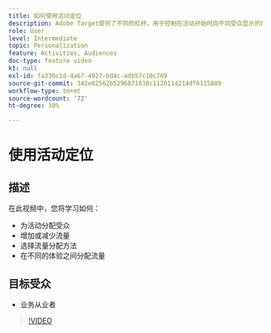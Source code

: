 ```yaml
---
title: 如何使用活动定位
description: Adobe Target提供了不同的杠杆，用于控制在活动开始时向不同受众显示的体验。 了解如何使用受众和流量分配来控制哪些人会看到内容。
role: User
level: Intermediate
topic: Personalization
feature: Activities, Audiences
doc-type: feature video
kt: null
exl-id: fa330c1d-4a67-4927-bd4c-adb57c10c769
source-git-commit: 342e02562b5296871638c1120114214df6115809
workflow-type: tm+mt
source-wordcount: '72'
ht-degree: 30%

---
```


# 使用活动定位

## 描述

在此视频中，您将学习如何：

* 为活动分配受众
* 增加或减少流量
* 选择流量分配方法
* 在不同的体验之间分配流量

## 目标受众

* 业务从业者

>[!VIDEO](https://video.tv.adobe.com/v/17385/?quality=12)
